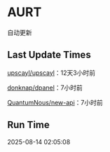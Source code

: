 # AURT

自动更新


## Last Update Times

[upscayl/upscayl](https://github.com/upscayl/upscayl)：12天3小时前

[donknap/dpanel](https://github.com/donknap/dpanel)：7小时前

[QuantumNous/new-api](https://github.com/QuantumNous/new-api)：7小时前


## Run Time
2025-08-14 02:05:08
